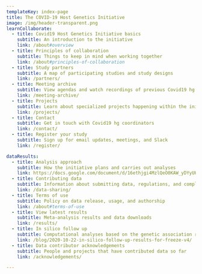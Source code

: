 ```yaml
---
templateKey: index-page
title: The COVID-19 Host Genetics Initiative
image: /img/header-transparent.png
learnCollaborate:
  - title: Covid19 Host Genetics Initiative basics
    subtitle: An introduction to the initiative
    link: /about#overview
  - title: Principles of collaboration
    subtitle: Things to keep in mind when working together
    link: /about#principles-of-collaboration
  - title: Study partners
    subtitle: A map of participating studies and study designs
    link: /partners/
  - title: Meeting archive
    subtitle: View agendas and watch recordings of previous Covid19 hg meetings
    link: /meeting-archive/
  - title: Projects
    subtitle: Learn about specialized projects happening within the initiative
    link: /projects/
  - title: Contact
    subtitle: Get in touch with Covid19 hg coordinators
    link: /contact/
  - title: Register your study
    subtitle: Sign up for email updates, meetings, and Slack
    link: /register/

dataResults:
  - title: Analysis approach
    subtitle: How the initiative plans and carries out analyses
    link: https://docs.google.com/document/d/16ethjgi4MzlQeO0KAW_yDYyUHdB9kKbtfuGW4XYVKQg/edit
  - title: Contributing data
    subtitle: Information about submitting data, regulations, and compliance
    link: /data-sharing/
  - title: Terms of use
    subtitle: Policy on data release, usage, and authorship
    link: /about#terms-of-use
  - title: View latest results
    subtitle: Meta-analysis results and data downloads
    link: /results/
  - title: In silico follow up
    subtitle: Computational analyses based on the genetic association results
    link: /blog/2020-10-22-in-silico-follow-up-results-for-freeze-v4/
  - title: Data contributor acknowledgements
    subtitle: People and projects that have contributed data so far
    link: /acknowledgements/

---
```

